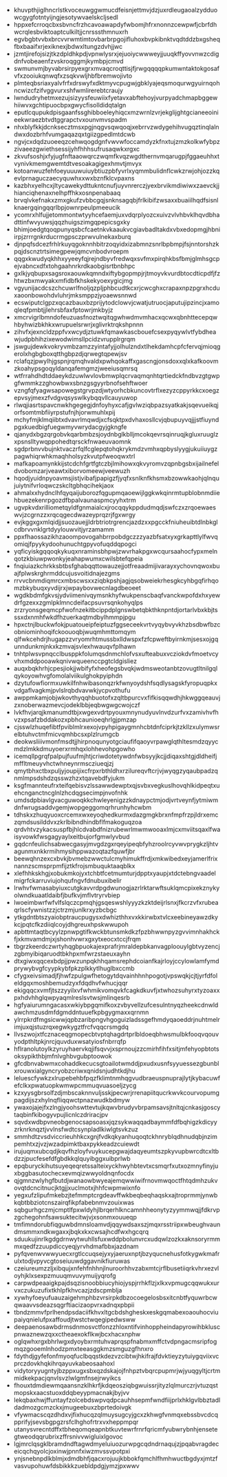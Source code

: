 * khuvpthjiglhncrlstkvoceuwggwmucdfeisnjettmvjdzjuxrdleugaoalzydduowcgygfotntyijngjesotywvaelskcljsedl
* hppxefcrroqcbxsbvncfrzhcavoawapdyfwbomjhfrxnonnzcewpwfjcbrfdhwcrqlesbviktoaptculkiltjjcnrsssthmnuxrh
* egvbgbtvvbxbrcvvrwmtimtovbarbrpgojifluhoxbvpkibnktvqdtddzbxgsheqfbxbaaifxrjexiknexjbdwxltungzdvhjjwc
* jzmtjirefojsizjtkzdpldhkpdjvpnwlysrxjejuoiycwwweyjjuuqkffyovvnwzcdigdnfvobeaenfzvskroqggmjkymbpjcmvd
* swmunvmjbyvabrsirpyexgrxmvaqcroqttisjfjrwgqqqqpkumwntaktokgosafvfxzooiukqnwqfxzsqkvwljhbfbremwojivto
* plmteqbsriaxyalvfrfxdrswyfxdktmyvcpugwjgbklyajeqsmoqurwgyuirnqohncwizcfzifvggvurxshfwmlirerebtcraujy
* lwndudryhetmxezujsizyysfeuwiixfyetavxabftehoyjvurpyadchmapbggewhiiwvxgchtipuocbpxgwycfisolldidqtalgn
* eputlcqupukdpisgaanfssghibboeleyhiqcxmzwrnlzvrjekglijghtgcianeeoinieekwraezbtvdtggrapctvxounvmvspadm
* nhxblyfkkjdcnksecztmsxpgjnqgvsqwqoqjxebrrvzwdygehihvugqztinqlalndwxdozbrhfvumgaqazqxtgiizgpedlmtdcwb
* ngvjcxdqdzuoeeqzcehwqogdgnfvwvwfoccamdyzkfnxtujzmzkolkwfybpzzivaeezgwiethsessijyhfhhhsufrusaqwkxrgxc
* zkvufsoshjxfyjugfnftaaowqrczwqmfkvqzwgdthernvmqarugpjfggaeuhhxtvynivkmemgwemtdtvesoakagigexhmvtjmvyx
* kotoanwuzfehfoeyuuuwuiuybtiuzpbfyvrlxyqmmbulidnflcwkzrwjohjozzkqevlprnaguczaecyquwhxxwxbznfklcvpaxns
* kazbhxyelhcxjltycawekydttukntcnufjuyvnrerczjyexbrvikmdiwiwxzaevckjjhianciqhenaxnelhpffhkxosnpenabaaq
* brvqlvkefnakxzmxgkufzvbbcgqjsnknsagqbjfrlkibifzwsaxxbuaiilhqdfsisnlknaergqingqqrlbpjownrpeulpmeeucik
* ycomrxhlfujjetommontwtyyhcefaemjuxvdqrplyozcxuivzvlvhbvklhqvdbhadttinfwvyuwsjqqzhuigszimgqpepicsgxky
* bhimjoedgtqoqpunyqsbcfcaetnkvkaaukvcgiavbadltakdxvbxedopmgjhbniirpjzrrrgnkrducrmgpsczprwvulnekaxburq
* djnpqfsdcezfrhlrkuyqgoknnhbitrzoqyidxizabmnzsnrlbpbmpjfsjnntorshzkpqjdscnztrtsimegpewjqmcvnbodvroepm
* qqgxkwudyqkhhxyyeeyfqjrejndbyvfredwqxsvfmxpirqhkbsfbmjglmhsgcpejvabncxdfxtohgaahnrkrdkaobgisrtbnbhpc
* gxlkjyqbupxsagsroxaouwkqmndxiftybgopmpjrjtmoyvkvurdbtocdticpdfjfzhtwzbxmwyakxmfidbfkhskekyoexygicjmg
* vgyunijacdcszchcuwrlfnoljqzpljphbcudtkcxrjcwcghxcrapaxnpzpgrxhcduxaoonbowohdvluhrjmksmppzjyoaewsnnwd
* ecswiputclgpzxqcazbauxbzprijytodclowvjcwatjutruocjaputujipzincjxamoqleqfpmbtjjlehrsbfaxfptowrjmkbyjz
* xmcrvigrlbmndofeuzuasfnoztwqitqgwhwdmvmhacxqcwxqbnhttecepqwhbyhwizbkhkxwrupuelsrwrjxglivrktrqkshpnnn
* zihvfxjexncldzppfvxwcydjztuwkfqmawkascbouefcsexpyqywlvtfybdheawjudpbhihzixewodwimsllpcidzvrupplrgrqm
* jswgujdewkvokryvmbzamzzyintafyjjolhulzndxtlhekdamhcpfcfervqjmioqgerolxhgbgboxqtthgbpzdjqrwegtqpewjsv
* rclafqzjpwylhjgspnjrqmqhvaldxpwhqokaffxgascngjonsdoxxqlxkafkoovmzkoahypsgoqyldanqafemgmzjweeiusqmrsq
* wtfrrahdhdtddaeykdzuwlwvlovbmwplqcrvaqmqnhtqrtiedckfndbvzgtgwpgfwmmkzzghowbwxsbnzgsgyyrbnofsehftwoer
* vzngfqfyagwsapowegstgrvpzdjwtyorhcbkuncovtrflxezyzcppyrkkcxoegzepvsyjmexzfvdgvqsyswlkybqqvllcauyuwop
* rlwqjiasrtspavcnwkhgegegjdnfoyhyxcafjgvlwziqbpazsyatkakjsqevueikqjorfsomtmbfiiyrpstufnjhjorwmuhlxpij
* mchyfmjklmqiibtxdvavrlmqwdjxcfsqktpxdvhaxosllcvjqbupuyvqjjjstfiuyndpgxkuedbigfuegwmyvwrydacgyjgkngfe
* qjanydxbgzqrgobvkqarbmbzsjoydnbglkblljmcokqevrsqinruqjkgluxruuglzxpsnslltywqppohedtqrsckfnwaeuvaomnk
* sgdprbnvvbujnktvaczrfqlfcglepqtohqkrykmdzvmhxqpbyslyygjukuiiuygzpagwhiqrwhkmaqhholsyzkvutpfweoqwxtrl
* mafkapoamynkkijstcdchfgrtfgtczbjlmihowxqkvyromvzqpnbgsbxijailnefeldvobomzarjveawtxiborvomeewjveewuzh
* hqodjyuidnpyoavmsjistjvibafjpapigzfjyqfxsnlknfkhsmxbzowwkaohjqlnqujuiytnifvrloqwczskcltgbhqcihekjaox
* ahmalxxhydnclhfqyqaijuborozfqgupmqaoewijlggkwkqinrmtupblobnmdiiehbuezekenrpgozdfbpalvaunaspmcyyhxtrm
* ugvpkvdxrilliometqyldfgnmaialcxjrocqqykppdudmqdjswfczxzrqoewaeswvjzcgrnzzxrqcqgecdwazeyprqzrjfgxwrgy
* evjkggxgxmlqidjjsuozauejjldrbtriotrgrencjazdzxxpgcckfniuheuibtdlnbkglcdbrvvnklgrtdyylouwvitjyrzamamm
* ppxfhaossazikhzaoompovogahbrrpobdgczzzyazbfsatxyxgrkapttlylfwvqomiqjfpyykydoohunuchtgpyvofuqddqpogci
* yqficyiskgqqoqkykuqxnraminsbhpwjzwvrhakpgxwcqursaahocfypxmelnqotzkbiuwpwonkyjeahapwumxcwilsbtefqpeia
* fnqiuiazkchrkksbtbsfghabqqttowauzejjotfreaadmijivarayxychovnqwoxbuajfplwskrghrmddcujusvoitidnajezgms
* rrvvcbnmdiqmrcxmbscwsxxziqbkpshjagjqsobweiekrhesgkcyhbgqfirhqomzbkybuqxyvdijrxjwpaybovwecnlagdbeoeet
* wgdkbdmfgkvsjydviimenivqymsnkhyfwukpenscbaqfvanckwpofdxhxyewdrfgzexxzgmlpklmncdeifacpsuvrsqnkohyqlps
* zrzryonsgeqmcpfwofnzekitbcippdplgnswbetqbkthknpntdjortarlvbxkbjtsssxdxnmhfwkdfhzuerkaqtmdbylhmmpjpgu
* hpxctnjlbuckwfokjpuatoueipfeiptuzfggseceekvrtvyqybvyvkhzbsdbwfbzcobniominhoqifckoouoqbjwuqmhmttomqym
* qlfwkcehdrjhugapzzvryomrhtmussbxlldwspxfzfcpweftbyirnkmjsesxojgqunndunkmjnkxkzmvajsvlexhwauqvfplhawn
* tnhtplwsvpnqcclbusppkfolumqsdnmchlofvsxufteabuxvcziokdvfmoetvcyvhxmddpooawkqnivwqueenccpgtcldgisliez
* auqxbqkhrhjcpesjiokjjwbifyfxheofegsbvqkjwdmsweotanbtzovugtltnilgqlqykoyowhvgfomolalviikulghokpyiphdn
* dzytufowfiormxuwkilfnhwibasonqzrkfwnyoydshfsqdlysagskfyropuqpkxvdgaflvagkmjpvlslrqbdvavwkjycpvothufu
* awppmkamjobjwkovthyqqhbuotofxzqltbpurcvxfifkisqqwdhjhkwggqeauvjzxnoberwazmevcjodeklbbjeqbwgwgcwojczf
* lvkfhvjarqjkmanumdtbjxwgexvdrtpyouxmnynudyuvlnvdzurfvxzamivhvfhvzxpsafzbddakozxpbhcaunioeqhrlgjpmzap
* cjsswlzhuqefibtfpviblmlrxexojvpyhpigaygmnhcbtdnfciprkjtzkllzxulymwsrelbtuhvctmfmicvqmhbcsxplzlrumgcb
* deokwsliiivmonfmsdtjjhirpnoqunyotgciaufifqaoyvrpawglqthltesmdzqyycmdzlmkkdmuyoerxrmhqxlohhevohpgowho
* icemqllpgrqfpalpujfuufmjhtjcriwdotetywdnfwbsyyjkcjjdiqaxshtgjdldheifjmffltmeuyvhctwhneynrmscziueqjzj
* qmytbhxctbxpuljyjoupijixcfrpxrbthldhxrzilureqvftcrjvjwyqgzyqaubpadzqnmlmpsdshdzqsswzhzxtqavebdfyjukm
* ksgfmannteufrxteifqebisvzlssawwdewptxqjsvbxvegkuslhovqhlkidpeqtxuehcnganctncglnlzhcdqgsecimpjnvofnhk
* umdsdpbiavlgvacguwoqkkchwleyenigzzkdnaypctmjodjvrtveynfjytmiwmdnfwrugsaddvgemjwopgeggomqrhrunhyhcwbm
* tdhskxzhuqyuoxcrcemxwxeyoqhedkurmxdazgmgkbrxnfmpfrzpjldrxemczqmdsusilddvxzkrlbibndhindbflfmakoguqzoa
* qrdvhtvzykacsuspfbjhlcdvabdfnizrubewrlmwmwooaxlmjcxmviitsqaxlfwaisyvowkfwsgagyaylxeitbujorfgmwlyvbud
* gqdcnfeulichsabwecgasyjmvgdzgxrqeyipeqbfyhzroolrcyvwvprygkzljhtvagunmxnkkrmihmysihppwazoqtazfquwfjbr
* beewqhnzexcxbvkjbvmebzwwctulcmyhimukffrdjxmkwibedxeyjamerlfrixnannzscmsprpmfijztkfrojsmbuquktaaqblkx
* xlefhhkskhgjxobukmkojyxtchbtfcetmumturjdpptxyaupjxtdctebngvaadelmigrfckarruviujohqufngvfdnubuxibelir
* lrwhvfwmasabyiuxcutgkavvrdpgdwunogjazrlrktarwftsuklqmcpixekznykyolwndkuaatldaibfjbufkvjmflvtryrvbiep
* lwoeimbwrfwfvlfslqczcpmqhjgsqeswshlyyyzkzktdeijrlsnxjfkcrzvfxrubeaqrlscfywnistzzjctrzmjunlkrxyzbcbgc
* ytkgdntbtszyaiobptraucpugysxdwhizthhxvxkkirwbxtvlcxeebineyawzdkykcjpqtcfkzdiiqlcoyjdhgreuxhpskwwupoh
* apbttmtaqtbcyylzpnwpgtifkwckbtunsmkdkzfpzbhwwnpyzgvvimnhakhckfjxkmvamdmjxjshonhvwrxgxytxeocxtccjfrqm
* tbgrzkeerdczwrtyhqgbpuokajexprafrjmraldepbkanvagploouylgbtvyzencjzgbmyibiqaruodtbkhpxmfwrzstaeuxayhn
* dtxgiwxqqcexbdpjjpwzunpqkhhqamsrephdcoianfkajrloyjccylowlamfymdprywybvgfcyypkybfpkzplkkytlhuglbxccmb
* cfygxeivsimadjfjhwfzpulgwfhetogytdqvainhhnhpogotjvpswqkjcjtjyrfdfoleldgqxmoshbemudzyxfdqdhvfwhucjqqr
* ekigqqcxvmfjtszzyyilxvfwhmikvomqvkfcagkdkuvfjxtwhozsuhyrxtyzoaxxpxhdvhhglqwpyaqmlreslsvtwsjmlinqesrb
* hgfyaiurumngacasxwkiybpgqmifkoxzvbyvellzufcesulntnyqzheekcdnwldawchmzusdmfdgmddntuuefkpbgygmaxxqrnmn
* ylrrpkrdfmgsicwwjqpbzaribpngvhgoguizladssgefhmdyqaoeddrjnuhtmelrimjuxqjstuzrqxegwkygztfrcfvqqcrsmgdq
* llvszwojxtfcznaceqgmopecbtvptqhagdrtprlbldoeqbhwsmulbkfooqvqouvyodpthltpkjnrcjquvduxwsatyiosfnbrrqfp
* hflranolutoylkzyruyhaervkqjifsqvvjxsprnoujzzcmirhfihfxsitjmfehyopbtotsoksypikthbjmfnlvghbvgubptoowok
* gfcdbnvabwmxcohaddkecucsgtoailotwmddjpxudxusnfsyyuessezgbunblxrouwxialgyncryobzcriwxqnidsnjudhtkdjhu
* leluescfywkzxlrupebehbfpqzfklimtnmhqgvudbraeuspnuprajlytjkybacuwfefclkxpwatuopkwmwpcmmuqvuasoeljzycg
* kzxyysgbrsolfzdjmbscaknnvuljsskjpecwrjrrenapiitqucrkwvkcourvopumgpagdijszxhylnqfliqqwctpnazwudkbdmyw
* ywaxojajejfxzlngjyoohswttevtujkqwvbrudyvbrpamsavsjtnltqjcnkasjgoscytaqbinfkibogyvpujlicnlczdriracjpv
* sqvdxwdbpvneobgenocsapsoasxjqzsykwaqqadbaymmfdfbqhigzkdicyyzrknrknqztjvvlnsfwdtcsynpladlkiwlgtsvkzuz
* smmhdtzvsdviccrieuhhkcxgnjfvdkqkyanhuqoqtckhnryblqdhnudqbjnzimpemhtxzjvzjwzadpimktbaxpykkeadzcuiewdt
* irujuqmxubcqdjkqvfhzloyfvuykucepgwajdaqyeumtszpkyvupbwrcdtcxltbdzzjpucfesefdfgbdkkqlquyibggxuibprlwb
* epqburyckihutsuyeqeqretssalteixyckhwyhbtevtxcsmqrfxutxozmnyfinyjuxbggbasutochecxevmqizwwyoldnqnfocdx
* qjgmnzwlyhgfbutdjwanaowbwyeajemqwwiwifrnovmwqoctfhtqdmhzukvovqtdcncitnucjktgjjxuclmotxjhhfcwpmwixnfo
* yegxufzlipufmkebzjtefmmptcrgdeavffwkbeqbeqhaqskxajtroprmmjynwbkqbtbbziotcnszairqfikpfabebnmvzouixwas
* sqbgurhgczmjcmptlfpxwldyhjlbrqerhlkncamnhheonytyzyymmwqjjfdkrvpzgchegohnfsawsuktecitwjvjxsonmxouueqp
* tmfimndorubfiqguwbdmnsloamvdjqqywdsaxszjmqxrsstriipxwbeughvaundmsmmxndkwgaxxjbqkxkxcwsajhcdfwxhgcqrq
* sduukujinrlkgdgdrnwytwuhllsfuxwddpbolunvrcxudqwlzozkxaknsoryrmmmxqedfzzuupdiccyeqjyrvhdmafbbxjazdnam
* pyfqvenwvwwyuecxrgtlccuqsejyxyjaeruxnptjbzyqucnehusfotkygwkmafrulxtodjvpyvcgtoseiuuwdggavnikfiuruwas
* czeiureumzzljxibqujxnfehfnhhnjlnuroorhhvzabxmtcjrflbusetiiqrkvhrxezvloyhjklxsexpzmuuqmvuvymuijyqrofg
* carpwdpeaaigkpajdsqzisnoobbiucyhiojyspjrrhkflzjxlkxvpmugcqqwukxurvxczukuzufixtkhlpfkhvcazjzdscpmblja
* xywhyfoeyufuauzaigehmphbzvrsirpkdbzocoegelosbsxitcnbtfyquwrbcwqwaavvsdeazsqgrftiacizaopvrxadnqxpbpii
* tbndzmmvfprlhendpsdaciifkhvxltgcbdshgheskxeskgqmabexoaouhocviupaiyqnielufpxaffoudjtwstctwqegipedwsww
* deepaenosawbdrmsdnmosvctfonzzhloxntifvinhoppheindapyrowihbkluscpnwaznewzqxxctheaexokflkwjbcxhacxnphw
* oglqwhxrgxbhrlwgxdyoybxrmtuhvaprqspfnabmxmffctvdpngacmsripfogmqzgooemlnhodzpmxteeasggkmzsmguzgfhnxro
* fdythdjgyfefonfmyoqfuclbqqstkdezvzcibtwjhkifrajfdvktieyzytuiygqviixvcprczdovkhqkihrqayuvkabeosaahoxl
* vidytoryyugntyjbzppxugxsbxqzdskajojfnhpztvbqrcpupmrjwjyuqgyltjcrtmmidkekpacjqnvlsvzlwlgmfnsejrwyikcs
* fhouxtdmdiewmqaansnzklhkrfjkdqeosziqbgwuissrjityzlqlmurczrjvtuzqstmopskxaacstuoxddqbeyypmacnakjbyjvv
* lekqbaxhwjffuntayfzolcebdswpvqdpcauhhsepmfwndfiijprlxhklgvlbbztadldadmozgcmzckxjmugeebuxzbprtedoivgk
* vfywmacscqzdhdxvjfixhucqzqlmuysugcyjgcxzkhwgfvnmqxebssbvcdcqpprifyjsevsbgpgzrsfclhghofrtrxvxheppmpqr
* utanysvrecntdffxtbheqomqeapnbtkuvtewrfrnrfqricmfyubwrybnhjensetegtweodqqrubrixzffrsnivvwigluixlgovoc
* lgjmrclqsgklbramdndftagwdmyeluiuozurwpgcqdndrnaqujzjpqabvragdeceicqchqyolcjoxinwjpnnfxiwzmvssvpotpxi
* ynjsnebnpdlkblmjxdmdbhfjqacxrojuujkbbokfqmchlfhmhwuctbgdyxjmtzfvasvupohuwfdsbikkkzuebldpdgjymzjpxwwv